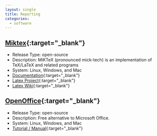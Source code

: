 ```yaml
---
layout: single
title: Reporting
categories:
  - software
---
```



## [Miktex](https://miktex.org/){:target="_blank"}
* Release Type: open-source
* Description: MiKTeX (pronounced mick-tech) is an implementation of TeX/LaTeX and related programs
* System: Linux, Windows, and Mac
* [Documentation](https://miktex.org/docs){:target="_blank"}
* [Latex Project](https://www.latex-project.org/){:target="_blank"}
* [Latex Wiki](https://en.wikibooks.org/wiki/LaTeX){:target="_blank"}


## [OpenOffice](https://www.openoffice.org){:target="_blank"}
* Release Type: open-source
* Description: Free alternative to Microsoft Office.
* System: Linux, Windows, and Mac
* [Tutorial / Manual](https://www.openoffice.org/support/index.html#rtfm){:target="_blank"}
